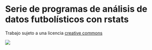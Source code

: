 
# Serie de programas de análisis de datos futbolísticos con rstats

Trabajo sujeto a una licencia [creative commons](https://creativecommons.org/licenses/by-nc-sa/4.0/deed.es) 

![](https://www3.gobiernodecanarias.org/medusa/wiki/images/5/5a/00-Logo-Creative-Commons.png)
